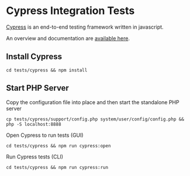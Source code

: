 # Cypress Integration Tests

[Cypress](https://www.cypress.io/) is an end-to-end testing framework written in javascript.

An overview and documentation are [available here](https://docs.cypress.io/guides/overview/why-cypress.html#In-a-nutshell).

## Install Cypress

`cd tests/cypress && npm install`

## Start PHP Server

Copy the configuration file into place and then start the standalone PHP server

`cp tests/cypress/support/config.php system/user/config/config.php && php -S localhost:8888`

Open Cypress to run tests (GUI)

`cd tests/cypress && npm run cypress:open`

Run Cypress tests (CLI)

`cd tests/cypress && npm run cypress:run`